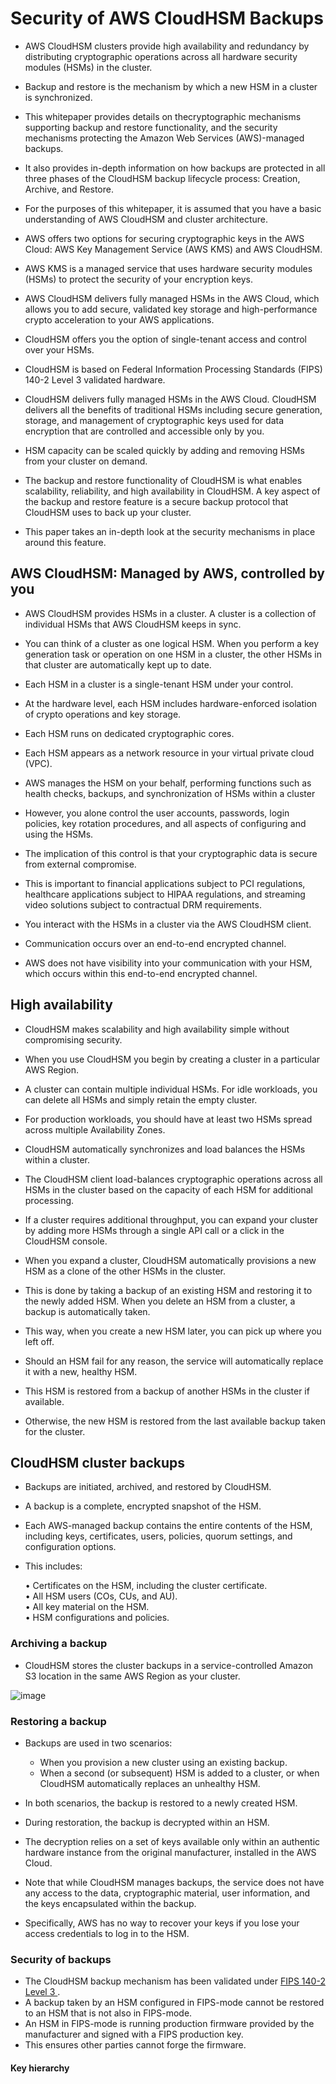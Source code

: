 # Security of AWS CloudHSM Backups

- AWS CloudHSM clusters provide high availability and redundancy by distributing cryptographic operations across all hardware security modules (HSMs) in the cluster.
- Backup and restore is the mechanism by which a new HSM in a cluster is synchronized.
- This whitepaper provides details on thecryptographic mechanisms supporting backup and restore functionality, and the security mechanisms protecting the Amazon Web Services (AWS)-managed backups.
- It also provides in-depth information on how backups are protected in all three phases of the CloudHSM backup lifecycle process: Creation, Archive, and Restore.
- For the purposes of this whitepaper, it is assumed that you have a basic understanding of AWS CloudHSM and cluster architecture.

- AWS offers two options for securing cryptographic keys in the AWS Cloud: AWS Key Management Service (AWS KMS) and AWS CloudHSM.
- AWS KMS is a managed service that uses hardware security modules (HSMs) to protect the security of your encryption keys. 
- AWS CloudHSM delivers fully managed HSMs in the AWS Cloud, which allows you to add secure, validated key storage and high-performance crypto acceleration to your AWS applications.
- CloudHSM offers you the option of single-tenant access and control over your HSMs.
- CloudHSM is based on Federal Information Processing Standards (FIPS) 140-2 Level 3 validated hardware.
- CloudHSM delivers fully managed HSMs in the AWS Cloud. CloudHSM delivers all the benefits of traditional HSMs including secure generation, storage, and management of cryptographic keys used for data encryption that are controlled and accessible only by you.
- HSM capacity can be scaled quickly by adding and removing HSMs from your cluster on demand. 
- The backup and restore functionality of CloudHSM is what enables scalability, reliability, and high availability in CloudHSM. A key aspect of the backup and restore feature is a secure backup protocol that CloudHSM uses to back up your cluster. 
- This paper takes an in-depth look at the security mechanisms in place around this feature.

## AWS CloudHSM: Managed by AWS, controlled by you
- AWS CloudHSM provides HSMs in a cluster. A cluster is a collection of individual HSMs that AWS CloudHSM keeps in sync. 
- You can think of a cluster as one logical HSM. When you perform a key generation task or operation on one HSM in a cluster, the other HSMs in that cluster are automatically kept up to date. 
- Each HSM in a cluster is a single-tenant HSM under your control. 
- At the hardware level, each HSM includes hardware-enforced isolation of crypto operations and key storage. 
- Each HSM runs on dedicated cryptographic cores.
- Each HSM appears as a network resource in your virtual private cloud (VPC).

- AWS manages the HSM on your behalf, performing functions such as health checks, backups, and synchronization of HSMs within a cluster
- However, you alone control the user accounts, passwords, login policies, key rotation procedures, and all aspects of configuring and using the HSMs.
- The implication of this control is that your cryptographic data is secure from external compromise. 
- This is important to financial applications subject to PCI regulations, healthcare applications subject to HIPAA regulations, and streaming video solutions subject to contractual DRM requirements.

- You interact with the HSMs in a cluster via the AWS CloudHSM client.
- Communication occurs over an end-to-end encrypted channel. 
- AWS does not have visibility into your communication with your HSM, which occurs within this end-to-end encrypted channel.

## High availability
- CloudHSM makes scalability and high availability simple without compromising security.
- When you use CloudHSM you begin by creating a cluster in a particular AWS Region. 
- A cluster can contain multiple individual HSMs. For idle workloads, you can delete all HSMs and simply retain the empty cluster. 
- For production workloads, you should have at least two HSMs spread across multiple Availability Zones. 

- CloudHSM automatically synchronizes and load balances the HSMs within a cluster.
- The CloudHSM client load-balances cryptographic operations across all HSMs in the cluster based on the capacity of each HSM for additional processing. 
- If a cluster requires additional throughput, you can expand your cluster by adding more HSMs through a single API call or a click in the CloudHSM console.

- When you expand a cluster, CloudHSM automatically provisions a new HSM as a clone of the other HSMs in the cluster. 
- This is done by taking a backup of an existing HSM and restoring it to the newly added HSM. When you delete an HSM from a cluster, a backup is automatically taken. 

- This way, when you create a new HSM later, you can pick up where you left off. 
- Should an HSM fail for any reason, the service will automatically replace it with a new, healthy HSM. 
- This HSM is restored from a backup of another HSMs in the cluster if available. 
- Otherwise, the new HSM is restored from the last available backup taken for the cluster.

## CloudHSM cluster backups
- Backups are initiated, archived, and restored by CloudHSM. 
- A backup is a complete, encrypted snapshot of the HSM.
- Each AWS-managed backup contains the entire contents of the HSM, including keys, certificates, users, policies, quorum settings, and configuration options.
- This includes:

    • Certificates on the HSM, including the cluster certificate.  
    • All HSM users (COs, CUs, and AU).  
    • All key material on the HSM.  
    • HSM configurations and policies.  

### Archiving a backup 
- CloudHSM stores the cluster backups in a service-controlled Amazon S3 location in the same AWS Region as your cluster.

![image](https://user-images.githubusercontent.com/23625821/130732655-561b5e18-acf2-496b-a00e-0650b2eacee8.png)

### Restoring a backup
- Backups are used in two scenarios: 
   - When you provision a new cluster using an existing backup.
   - When a second (or subsequent) HSM is added to a cluster, or when CloudHSM automatically replaces an unhealthy HSM.

- In both scenarios, the backup is restored to a newly created HSM.
- During restoration, the backup is decrypted within an HSM. 
- The decryption relies on a set of keys available only within an authentic hardware instance from the original manufacturer, installed in the AWS Cloud.

- Note that while CloudHSM manages backups, the service does not have any access to the data, cryptographic material, user information, and the keys encapsulated within the backup. 
- Specifically, AWS has no way to recover your keys if you lose your access credentials to log in to the HSM.

### Security of backups
- The CloudHSM backup mechanism has been validated under <a href="https://csrc.nist.gov/csrc/media/projects/cryptographic-module-validation-program/documents/security-policies/140sp2850.pdf"> FIPS 140-2 Level 3 </a> .
- A backup taken by an HSM configured in FIPS-mode cannot be restored to an HSM that is not also in FIPS-mode.
- An HSM in FIPS-mode is running production firmware provided by the manufacturer and signed with a FIPS production key.
- This ensures other parties cannot forge the firmware.

#### Key hierarchy


